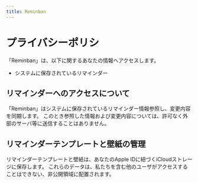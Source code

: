 ```yaml
---
title: Reminban
---
```


# プライバシーポリシ

「Reminban」は、以下に関するあなたの情報へアクセスします。

* システムに保存されているリマインダー

## リマインダーへのアクセスについて

「Reminban」はシステムに保存されているリマインダー情報参照し、変更内容を同期します。
このとき参照した情報および変更内容については、許可なく外部のサーバ等に送信することはありません。

## リマインダーテンプレートと壁紙の管理

リマインダーテンプレートと壁紙は、あなたのApple IDに紐づくiCloudストレージに保存します。
これらのデータは、私たちを含む他のユーザがアクセスすることはできない、非公開領域に配置されます。
